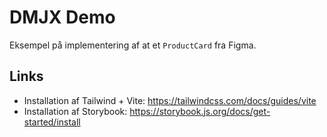 # DMJX Demo

Eksempel på implementering af at et `ProductCard` fra Figma.

## Links

- Installation af Tailwind + Vite: https://tailwindcss.com/docs/guides/vite
- Installation af Storybook:
  https://storybook.js.org/docs/get-started/install

